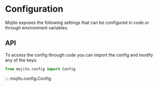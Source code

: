 # Configuration

Mojito exposes the following settings that can be configured in code or through environment variables.

## API
To access the config through code you can import the config and modify any of the keys:
```py
from mojito.config import Config
```

::: mojito.config.Config
